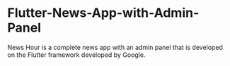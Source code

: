 # Flutter-News-App-with-Admin-Panel
News Hour is a complete news app with an admin panel that is developed on the Flutter framework developed by Google.
